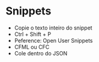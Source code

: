 # Snippets

* Copie o texto inteiro do snippet
* Ctrl + Shift + P
* Peference: Open User Snippets
* CFML ou CFC
* Cole dentro do JSON
